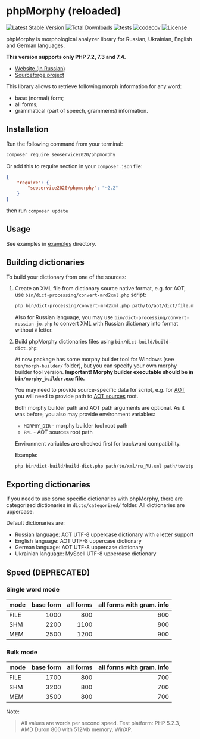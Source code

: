 # phpMorphy (reloaded)

[![Latest Stable Version](https://poser.pugx.org/seoservice2020/phpmorphy/version)](https://packagist.org/packages/seoservice2020/phpmorphy)
[![Total Downloads](https://poser.pugx.org/seoservice2020/phpmorphy/downloads)](https://packagist.org/packages/seoservice2020/phpmorphy)
[![tests](https://github.com/seoservice2020/phpmorphy/workflows/tests/badge.svg)](https://github.com/seoservice2020/phpmorphy/actions)
[![codecov](https://codecov.io/gh/seoservice2020/phpmorphy/branch/master/graph/badge.svg)](https://codecov.io/gh/seoservice2020/phpmorphy)
[![License](https://poser.pugx.org/seoservice2020/phpmorphy/license)](https://packagist.org/packages/seoservice2020/phpmorphy)

phpMorphy is morphological analyzer library for Russian, Ukrainian, English and German languages.

**This version supports only PHP 7.2, 7.3 and 7.4.**

* [Website (in Russian)](http://phpmorphy.sourceforge.net/)
* [Sourceforge project](http://sourceforge.net/projects/phpmorphy)

This library allows to retrieve following morph information for any word:

* base (normal) form;
* all forms;
* grammatical (part of speech, grammems) information.

## Installation

Run the following command from your terminal:

```bash
composer require seoservice2020/phpmorphy
```

Or add this to require section in your `composer.json` file:

```json
{
    "require": {
        "seoservice2020/phpmorphy": "~2.2"
    }
}
```

then run ```composer update```

## Usage

See examples in [examples](examples) directory.

## Building dictionaries

To build your dictionary from one of the sources:

1) Create an XML file from dictionary source native format, e.g. for AOT, use `bin/dict-processing/convert-mrd2xml.php` script:

    ```bash
    php bin/dict-processing/convert-mrd2xml.php path/to/aot/dict/file.mwz path/to/otput/
    ```

    Also for Russian language, you may use `bin/dict-processing/convert-russian-jo.php` to convert XML with Russian dictionary into format without `ё` letter.

2) Build phpMorphy dictionaries files using `bin/dict-build/build-dict.php`:

    At now package has some morphy builder tool for Windows (see `bin/morph-builder/` folder), but you can specify your own morphy builder tool version.
    **Important! Morphy builder executable should be in `bin/morphy_builder.exe` file.**

    You may need to provide source-specific data for script, e.g. for [AOT](http://aot.ru/) you will need to provide path to [AOT sources](https://github.com/sokirko74/aot) root.

    Both morphy builder path and AOT path arguments are optional. As it was before, you also may provide environment variables:

    * `MORPHY_DIR` - morphy builder tool root path
    * `RML` - AOT sources root path

    Environment variables are checked first for backward compatibility.

    Example:

    ```bash
    php bin/dict-build/build-dict.php path/to/xml/ru_RU.xml path/to/otput/ utf-8 1 1 path/to/morphy/builder/root/folder/ path/to/aot/root/folder
    ```

## Exporting dictionaries

If you need to use some specific dictionaries with phpMorphy, there are categorized dictionaries in `dicts/categorized/` folder. All dictionaries are uppercase.

Default dictionaries are:

* Russian language: AOT UTF-8 uppercase dictionary with `ё` letter support
* English language: AOT UTF-8 uppercase dictionary
* German language: AOT UTF-8 uppercase dictionary
* Ukrainian language: MySpell UTF-8 uppercase dictionary

## Speed (DEPRECATED)

### Single word mode

| mode          | base form       | all forms     | all forms with gram. info |
|:------------- | ---------------:| -------------:| -------------------------:|
| FILE          | 1000            |  800          | 600                       |
| SHM           | 2200            | 1100          | 800                       |
| MEM           | 2500            | 1200          | 900                       |

### Bulk mode

| mode          | base form       | all forms     | all forms with gram. info |
|:------------- | ---------------:| -------------:| -------------------------:|
| FILE          | 1700            | 800           | 700                       |
| SHM           | 3200            | 800           | 700                       |
| MEM           | 3500            | 800           | 700                       |

Note:
> All values are words per second speed.
> Test platform: PHP 5.2.3, AMD Duron 800 with 512Mb memory, WinXP.
